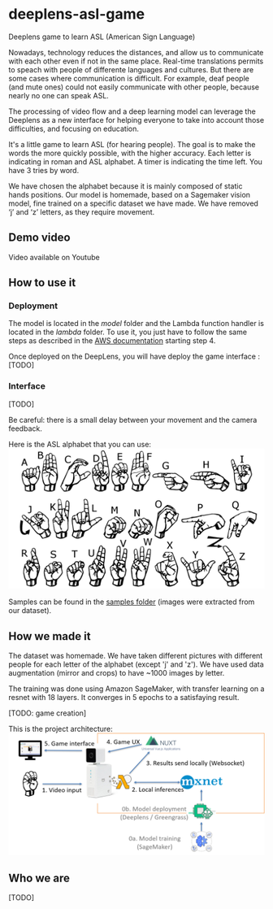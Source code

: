 # deeplens-asl-game
Deeplens game to learn ASL (American Sign Language)

Nowadays, technology reduces the distances, and allow us to communicate with each other even if not in the same place. Real-time translations permits to speach with people of differente languages and cultures. But there are some cases where communication is difficult. For example, deaf people (and mute ones) could not easily communicate with other people, because nearly no one can speak ASL.

The processing of video flow and a deep learning model can leverage the Deeplens as a new interface for helping everyone to take into account those difficulties, and focusing on education.

It's a little game to learn ASL (for hearing people). The goal is to make the words the more quickly possible, with the higher accuracy. Each letter is indicating in roman and ASL alphabet. A timer is indicating the time left. You have 3 tries by word.

We have chosen the alphabet because it is mainly composed of static hands positions. Our model is homemade, based on a Sagemaker vision model, fine trained on a specific dataset we have made. We have removed ‘j’ and ‘z’ letters, as they require movement.

## Demo video

Video available on Youtube

## How to use it

### Deployment
The model is located in the *model* folder and the Lambda function handler is located in the *lambda* folder. To use it, you just have to follow the same steps as described in the [AWS documentation](https://docs.aws.amazon.com/deeplens/latest/dg/deeplens-train-model.html) starting step 4.

Once deployed on the DeepLens, you will have deploy the game interface :
[TODO]

###  Interface

[TODO]

Be careful: there is a small delay between your movement and the camera feedback.

Here is the ASL alphabet that you can use: 
![ASL alphabet](images/asl-alphabet.png)

Samples can be found in the [samples folder](samples/) (images were extracted from our dataset).

## How we made it

The dataset was homemade. We have taken different pictures with different people for each letter of the alphabet (except 'j' and 'z'). We have used data augmentation (mirror and crops) to have ~1000 images by letter.

The training was done using Amazon SageMaker, with transfer learning on a resnet with 18 layers. It converges in 5 epochs to a satisfaying result.

[TODO: game creation]

This is the project architecture:
![Architecture](images/architecture.png)

## Who we are

[TODO]
